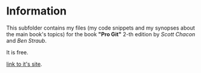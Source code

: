 # Information
This subfolder contains my files (my code snippets and my synopses about the main book's topics) 
for the book **"Pro Git"** 2-th edition by *Scott Chacon* and *Ben Straub*.

It is free.
 
[link to it's site](https://git-scm.com/book/en/v2). 

